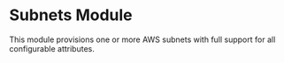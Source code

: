 # Subnets Module

This module provisions one or more AWS subnets with full support for all configurable attributes.

<!-- BEGIN_TF_DOCS -->
<!-- END_TF_DOCS -->